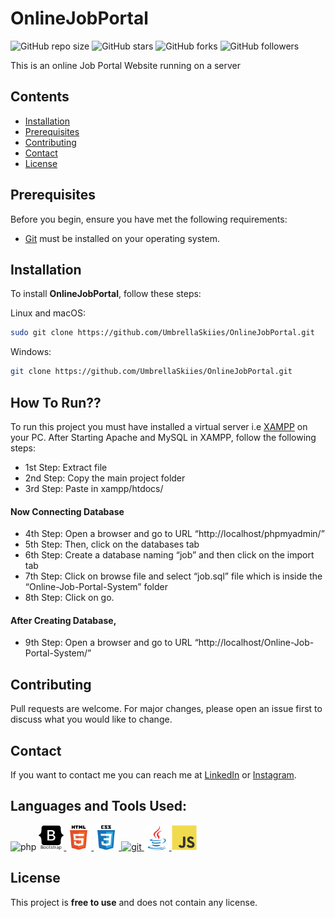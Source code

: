 # OnlineJobPortal

![GitHub repo size](https://img.shields.io/github/repo-size/UmbrellaSkiies/web_Scraper)
![GitHub stars](https://img.shields.io/github/stars/UmbrellaSkiies/web_Scraper?style=social)
![GitHub forks](https://img.shields.io/github/forks/UmbrellaSkiies/web_Scraper?style=social)
![GitHub followers](https://img.shields.io/github/followers/UmbrellaSkiies?label=Followers&logoColor=blue&style=social)

This is an online Job Portal Website running on a server

## Contents
 * [Installation](#installation)
 * [Prerequisites](#prerequisites)
 * [Contributing](#contributing)
 * [Contact](#contact)
 * [License](#license)

## Prerequisites
Before you begin, ensure you have met the following requirements:

* [Git](https://git-scm.com/downloads "Download Git") must be installed on your operating system.

## Installation
To install **OnlineJobPortal**, follow these steps:

Linux and macOS:

```bash
sudo git clone https://github.com/UmbrellaSkiies/OnlineJobPortal.git
```

Windows:

```bash
git clone https://github.com/UmbrellaSkiies/OnlineJobPortal.git
```

## How To Run??
To run this project you must have installed a virtual server i.e [XAMPP](https://www.apachefriends.org/download.html "Download XAMPP") on your PC.
After Starting Apache and MySQL in XAMPP, follow the following steps:

* 1st Step: Extract file
* 2nd Step: Copy the main project folder
* 3rd Step: Paste in xampp/htdocs/

#### Now Connecting Database

* 4th Step: Open a browser and go to URL “http://localhost/phpmyadmin/”
* 5th Step: Then, click on the databases tab
* 6th Step: Create a database naming “job” and then click on the import tab
* 7th Step: Click on browse file and select “job.sql” file which is inside the “Online-Job-Portal-System” folder
* 8th Step: Click on go.

#### After Creating Database,

* 9th Step: Open a browser and go to URL “http://localhost/Online-Job-Portal-System/”

## Contributing
Pull requests are welcome. For major changes, please open an issue first
to discuss what you would like to change.

## Contact
If you want to contact me you can reach me at [LinkedIn](https://linkedin.com/in/neo-titebe-120536254) or [Instagram](https://instagram.com/9teen_99).

<h2 align="left">Languages and Tools Used:</h2>
<p align="left"> <img src="https://www.vectorlogo.zone/logos/php/php-icon.svg" alt="php" width="50" height="50"/> </a> <a href="https://getbootstrap.com" target="_blank" rel="noreferrer"> <img src="https://raw.githubusercontent.com/devicons/devicon/master/icons/bootstrap/bootstrap-plain-wordmark.svg" alt="bootstrap" width="40" height="40"/> </a> <a href="https://www.w3.org/html/" target="_blank" rel="noreferrer"> <img src="https://raw.githubusercontent.com/devicons/devicon/master/icons/html5/html5-original-wordmark.svg" alt="html5" width="40" height="40"/> </a> <a href="https://www.w3schools.com/css/" target="_blank" rel="noreferrer"> <img src="https://raw.githubusercontent.com/devicons/devicon/master/icons/css3/css3-original-wordmark.svg" alt="css3" width="40" height="40"/> </a> <a href="https://git-scm.com/" target="_blank" rel="noreferrer"> <img src="https://www.vectorlogo.zone/logos/git-scm/git-scm-icon.svg" alt="git" width="40" height="40"/> </a> <a href="https://www.java.com" target="_blank" rel="noreferrer"> <img src="https://raw.githubusercontent.com/devicons/devicon/master/icons/java/java-original.svg" alt="java" width="40" height="40"/> </a> <a href="https://developer.mozilla.org/en-US/docs/Web/JavaScript" target="_blank" rel="noreferrer"> <img src="https://raw.githubusercontent.com/devicons/devicon/master/icons/javascript/javascript-original.svg" alt="javascript" width="40" height="40"/> </a> </p>

## License
This project is **free to use** and does not contain any license.
